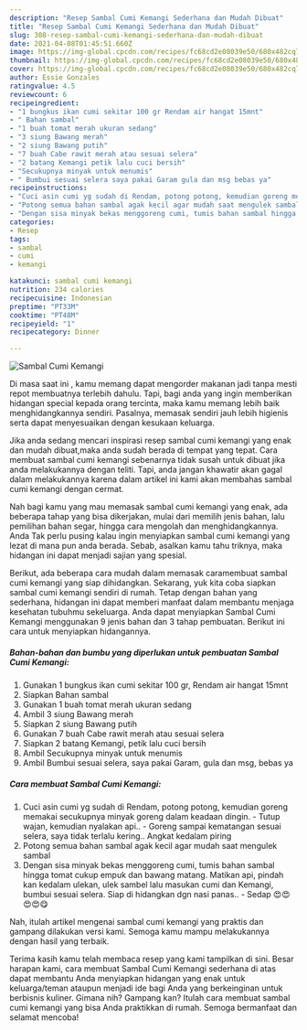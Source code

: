 ```yaml
---
description: "Resep Sambal Cumi Kemangi Sederhana dan Mudah Dibuat"
title: "Resep Sambal Cumi Kemangi Sederhana dan Mudah Dibuat"
slug: 308-resep-sambal-cumi-kemangi-sederhana-dan-mudah-dibuat
date: 2021-04-08T01:45:51.660Z
image: https://img-global.cpcdn.com/recipes/fc68cd2e08039e50/680x482cq70/sambal-cumi-kemangi-foto-resep-utama.jpg
thumbnail: https://img-global.cpcdn.com/recipes/fc68cd2e08039e50/680x482cq70/sambal-cumi-kemangi-foto-resep-utama.jpg
cover: https://img-global.cpcdn.com/recipes/fc68cd2e08039e50/680x482cq70/sambal-cumi-kemangi-foto-resep-utama.jpg
author: Essie Gonzales
ratingvalue: 4.5
reviewcount: 6
recipeingredient:
- "1 bungkus ikan cumi sekitar 100 gr Rendam air hangat 15mnt"
- " Bahan sambal"
- "1 buah tomat merah ukuran sedang"
- "3 siung Bawang merah"
- "2 siung Bawang putih"
- "7 buah Cabe rawit merah atau sesuai selera"
- "2 batang Kemangi petik lalu cuci bersih"
- "Secukupnya minyak untuk menumis"
- " Bumbui sesuai selera saya pakai Garam gula dan msg bebas ya"
recipeinstructions:
- "Cuci asin cumi yg sudah di Rendam, potong potong, kemudian goreng memakai secukupnya minyak goreng dalam keadaan dingin. Tutup wajan, kemudian nyalakan api..  Goreng sampai kematangan sesuai selera, saya tidak terlalu kering.. Angkat kedalam piring"
- "Potong semua bahan sambal agak kecil agar mudah saat mengulek sambal"
- "Dengan sisa minyak bekas menggoreng cumi, tumis bahan sambal hingga tomat cukup empuk dan bawang matang. Matikan api, pindah kan kedalam ulekan, ulek sambel lalu masukan cumi dan Kemangi, bumbui sesuai selera. Siap di hidangkan dgn nasi panas..  Sedap 😍😍😍😍😋"
categories:
- Resep
tags:
- sambal
- cumi
- kemangi

katakunci: sambal cumi kemangi 
nutrition: 234 calories
recipecuisine: Indonesian
preptime: "PT33M"
cooktime: "PT48M"
recipeyield: "1"
recipecategory: Dinner

---
```



![Sambal Cumi Kemangi](https://img-global.cpcdn.com/recipes/fc68cd2e08039e50/680x482cq70/sambal-cumi-kemangi-foto-resep-utama.jpg)

Di masa  saat ini , kamu memang dapat mengorder makanan jadi tanpa mesti repot membuatnya terlebih dahulu. Tapi, bagi anda yang ingin memberikan hidangan special kepada orang tercinta, maka kamu memang lebih baik menghidangkannya sendiri. Pasalnya, memasak sendiri jauh lebih higienis serta dapat menyesuaikan dengan kesukaan keluarga.

Jika anda sedang mencari inspirasi resep sambal cumi kemangi yang enak dan mudah dibuat,maka anda sudah berada di tempat yang tepat. Cara membuat sambal cumi kemangi  sebenarnya tidak susah untuk dibuat jika anda melakukannya dengan teliti. Tapi, anda jangan khawatir akan gagal dalam melakukannya 
karena dalam artikel ini kami akan membahas sambal cumi kemangi dengan cermat.  



Nah bagi kamu yang mau memasak sambal cumi kemangi yang enak, ada beberapa tahap yang bisa dikerjakan, mulai dari memilih jenis bahan, lalu pemilihan bahan segar, hingga cara mengolah dan menghidangkannya. Anda Tak perlu pusing kalau ingin menyiapkan sambal cumi kemangi yang lezat di mana pun anda berada. Sebab, asalkan kamu  tahu triknya, maka hidangan ini dapat menjadi sajian yang spesial.

Berikut, ada beberapa cara mudah dalam memasak caramembuat sambal cumi kemangi yang siap dihidangkan. Sekarang, yuk kita coba siapkan sambal cumi kemangi sendiri di rumah. Tetap dengan bahan yang sederhana, hidangan ini dapat memberi manfaat dalam membantu menjaga kesehatan tubuhmu sekeluarga. Anda dapat menyiapkan Sambal Cumi Kemangi menggunakan 9 jenis bahan dan 3 tahap pembuatan. Berikut ini cara untuk menyiapkan hidangannya.

<!--inarticleads1-->

##### Bahan-bahan dan bumbu yang diperlukan untuk pembuatan Sambal Cumi Kemangi:

1. Gunakan 1 bungkus ikan cumi sekitar 100 gr, Rendam air hangat 15mnt
1. Siapkan  Bahan sambal
1. Gunakan 1 buah tomat merah ukuran sedang
1. Ambil 3 siung Bawang merah
1. Siapkan 2 siung Bawang putih
1. Gunakan 7 buah Cabe rawit merah atau sesuai selera
1. Siapkan 2 batang Kemangi, petik lalu cuci bersih
1. Ambil Secukupnya minyak untuk menumis
1. Ambil  Bumbui sesuai selera, saya pakai Garam, gula dan msg, bebas ya




<!--inarticleads2-->

##### Cara membuat Sambal Cumi Kemangi:

1. Cuci asin cumi yg sudah di Rendam, potong potong, kemudian goreng memakai secukupnya minyak goreng dalam keadaan dingin. - Tutup wajan, kemudian nyalakan api..  - Goreng sampai kematangan sesuai selera, saya tidak terlalu kering.. Angkat kedalam piring
1. Potong semua bahan sambal agak kecil agar mudah saat mengulek sambal
1. Dengan sisa minyak bekas menggoreng cumi, tumis bahan sambal hingga tomat cukup empuk dan bawang matang. Matikan api, pindah kan kedalam ulekan, ulek sambel lalu masukan cumi dan Kemangi, bumbui sesuai selera. Siap di hidangkan dgn nasi panas..  - Sedap 😍😍😍😍😋




Nah, itulah artikel mengenai  sambal cumi kemangi  yang praktis dan gampang dilakukan versi kami. Semoga kamu mampu melakukannya dengan hasil yang terbaik. 

Terima kasih kamu telah membaca resep yang kami tampilkan di sini. Besar harapan kami, cara membuat  Sambal Cumi Kemangi sederhana di atas dapat membantu Anda menyiapkan hidangan yang enak untuk keluarga/teman ataupun menjadi ide bagi Anda yang berkeinginan untuk berbisnis kuliner. Gimana nih? Gampang kan? Itulah cara membuat sambal cumi kemangi yang bisa Anda praktikkan di rumah. Semoga bermanfaat dan selamat mencoba!

